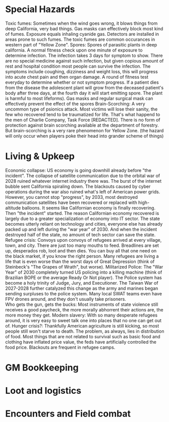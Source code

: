 # Special Hazards
Toxic fumes: Sometimes when the wind goes wrong, it blows things from deep California, very bad things. Gas masks can effectively block most kind of fumes. Exposure equals inhaling cyanide gas. Detectors are installed in areas prone to such fumes. The toxic fumes are common occurances in western part of "Yellow Zone". 
Spores: Spores of parasitic plants in deep california. A normal fitness check upon one minute of exposure to determine infection. The infection takes 3 days for symptom to show. There are no special medicine against such infection, but given copious amount of rest and hospital condition most people can survive the infection. The symptoms include coughing, dizziness and weight loss, this will progress into acute chest pain and then organ damage. A round of fitness test everyday to determine whether or not symptom progress. If a patient dies from the disease the adolescent plant will grow from the deceased patient's body after three days, at the fourth day it will start emitting spore. The plant is harmful to most lifeforms). Gas masks and regular surgical mask can effectively prevent the effect of the spores
Brain-Scorching: A very uncommon type of psionics attack. Most victims will lose their sanity, the few who recovered tend to be traumatized for life. That's what happend to the men of Charlie Company, Task Force [REDACTED]. There is no form of protection against brain scorching available at the department of forestry. But brain-scorching is a very rare phenomenon for Yellow Zone. (the hazard will only occur when players poke their head into grander scheme of things) 
# Living & Upkeep
Economic collapse: US economy is going downhill already before "the incident".  The collapse of satellite communication due to the orbital war of 2028 ruined whatever internet industry there was. The burst of the internet bubble sent California spiraling down. The blackouts caused by cyber operations during the war also ruined what's left of American power grids. However, you cannot stop "progress", by 2033, most destroyed communication satellites have been recovered or replaced with high-altitude balloons. It seems like Californian economy is finally recovering. Then "the incident" started. The reason Californian economy recovered is largely due to a greater specialization of economy into IT sector. The state becomes utterly reliant on technology and cities, everyone else has already packed up and left during the "war year" of 2030. And when the incident destroyed half of the state, no amount of tech sector can save the state. 
Refugee crisis: Convoys upon convoys of refugees arrived at every village, town, and city. There are just too many mouths to feed. Breadlines are set up, desperados rob, loot and then dies. You can buy all that one need on the black market, if you know the right person. Many refugees are living a life that is even worse than the worst days of Great Depression (think of Steinbeck's "The Grapes of Wrath", but worse). 
Militarized Police: The "War Year" of 2030 completely turned US policing into a killing machine (think of Brazilian BOPE or the average Ready Or Not player). The Police system has become a holy trinity of Judge, Jury, and Executioner. The Taiwan War of 2027-2028 further catalyzed this change as the army and marines began sending surpluses to the police system. Many local SWAT teams even have FPV drones around, and they don't usually take prisoners.  
Who gets the gun, gets the bucks: Most instruments of state violence still receives a good paycheck, the more morally abhorrent their actions are, the more money they get. 
Modern slavery: With so many desperate refugees around, it is very easy to sweet talk one into places that no one can get out of. 
Hunger crisis?: Thankfully American agriculture is still kicking, so most people still won't starve to death. The problem, as always, lies in distribution of food. 
Most things that are not related to survival such as basic food and clothing have inflated price value, the feds have artificially controlled the food price. Blackouts are frequent in refugee camps. 
# GM Bookkeeping
# Loot and logistics
# Encounters and Field combat
